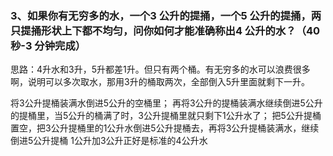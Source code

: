 ### 3、如果你有无穷多的水，一个3 公升的提捅，一个5 公升的提捅，两只提捅形状上下都不均匀，问你如何才能准确称出4 公升的水？（40 秒-3 分钟完成）

思路：4升水和3升，5升都差1升。但只有两个桶。有无穷多的水可以浪费很多啊，说明可以多次取水，那用3升的桶取两次，全部倒入5升里面就剩下一升。



将3公升提桶装满水倒进5公升的空桶里； 再将3公升的提桶装满水继续倒进5公升的提桶里，当5公升的桶满了时，3公升提桶里就只剩下1公升水了； 把5公升提桶置空，把3公升提桶里的1公升水倒进5公升提桶去，再将3公升提桶装满水，继续倒进5公升提桶 1公升加3公升正好是标准的4公升水